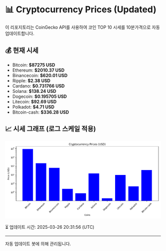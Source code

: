 
# 📊 Cryptocurrency Prices (Updated)

이 리포지토리는 CoinGecko API를 사용하여 코인 TOP 10 시세를 10분가격으로 자동 업데이트합니다.

## 💰 현재 시세
- Bitcoin: **$87275 USD**
- Ethereum: **$2010.37 USD**
- Binancecoin: **$620.01 USD**
- Ripple: **$2.38 USD**
- Cardano: **$0.731766 USD**
- Solana: **$138.24 USD**
- Dogecoin: **$0.195705 USD**
- Litecoin: **$92.69 USD**
- Polkadot: **$4.71 USD**
- Bitcoin-cash: **$336.28 USD**

## 📈 시세 그래프 (로그 스케일 적용)
![Crypto Prices](crypto_prices.png)

⏳ 업데이트 시간: 2025-03-26 20:31:56 (UTC)

---
자동 업데이트 봇에 의해 관리됩니다.
